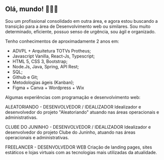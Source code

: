 ## Olá, mundo! 👋👋👋

Sou um profissional consolidado em outra área, e agora estou buscando a transição para a área de Desenvolvimento web ou similares. Sou muito determinado, eficiente, possuo senso de urgência, sou ágil e organizado.

Tenho conhecimentos de aproximadamente 2 anos em:
 - ADVPL + Arquitetura TOTVs Protheus;
 - Javascript Vanilla, React-Js, Typescript;
 - HTML 5, CSS 3, Bootstrap;
 - Node.Js, Java, Spring, API Rest;
 - SQL;
 - Github e Git;
 - Metodologias ágeis (Kanban);
 - Figma + Canva + Wordpress + Wix

Algumas experiências com programação e desenvolvimento web:

ALEATORIANDO - DESENVOLVEDOR / IDEALIZADOR
Idealizador e desenvolvedor do projeto "Aleatoriando" atuando nas áreas operacionais e administrativas.

CLUBE DO JUNINHO - DESENVOLVEDOR / IDEALIZADOR
Idealizador e desenvolvedor do projeto Clube do Juninho, atuando nas áreas operacionais e administrativas.

FREELANCER - DESENVOLVEDOR WEB
Criação de landing pages, sites estáticos e lojas virtuais com as
tecnologias mais utilizadas da atualidade.
